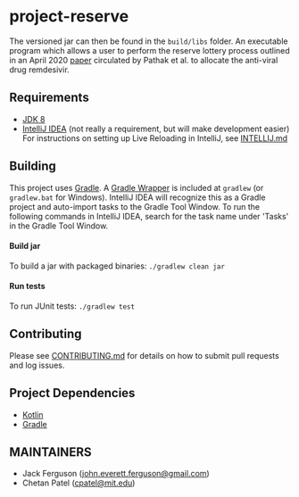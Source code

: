 # project-reserve

The versioned jar can then be found in the `build/libs` folder.
An executable program which allows a user to perform the reserve lottery process outlined in an April 2020 [paper](http://dx.doi.org/10.2139/ssrn.3569307) circulated by Pathak et al. to allocate the anti-viral drug remdesivir.
## Requirements
* [JDK 8](https://aws.amazon.com/corretto/)
* [IntelliJ IDEA](https://www.jetbrains.com/idea/) (not really a requirement, but will make development easier) For instructions on setting up Live Reloading in IntelliJ, see [INTELLIJ.md](INTELLIJ.md)

## Building
This project uses [Gradle](https://docs.gradle.org/current/userguide/userguide.html).
A [Gradle Wrapper](https://docs.gradle.org/current/userguide/gradle_wrapper.html) 
is included at `gradlew` (or `gradlew.bat` for Windows). IntelliJ IDEA will recognize this as a Gradle project and
auto-import tasks to the Gradle Tool Window.  To run the following commands in IntelliJ IDEA, search for the task name
under 'Tasks' in the Gradle Tool Window.

#### Build jar
To build a jar with packaged binaries: `./gradlew clean jar` 

#### Run tests
To run JUnit tests: `./gradlew test` 

## Contributing
Please see [CONTRIBUTING.md](CONTRIBUTING.md) for details on how to submit pull requests and log issues.

## Project Dependencies
* [Kotlin](https://kotlinlang.org/)
* [Gradle](https://gradle.org/)

## MAINTAINERS
* Jack Ferguson (john.everett.ferguson@gmail.com)
* Chetan Patel (cpatel@mit.edu)
